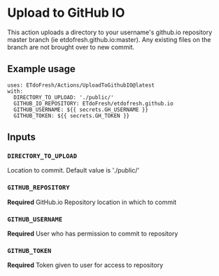 # Upload to GitHub IO
This action uploads a directory to your username's github.io repository master branch (ie etdofresh.github.io:master). Any existing files on the branch are not brought over to new commit.


## Example usage
```
uses: ETdoFresh/Actions/UploadToGithubIO@latest
with:
  DIRECTORY_TO_UPLOAD: './public/'
  GITHUB_IO_REPOSITORY: ETdoFresh/etdofresh.github.io
  GITHUB_USERNAME: ${{ secrets.GH_USERNAME }}
  GITHUB_TOKEN: ${{ secrets.GH_TOKEN }}
```


## Inputs
### `DIRECTORY_TO_UPLOAD`
Location to commit. Default value is './public/'

### `GITHUB_REPOSITORY`
**Required** GitHub.io Repository location in which to commit

### `GITHUB_USERNAME`
**Required** User who has permission to commit to repository

### `GITHUB_TOKEN`
**Required** Token given to user for access to repository